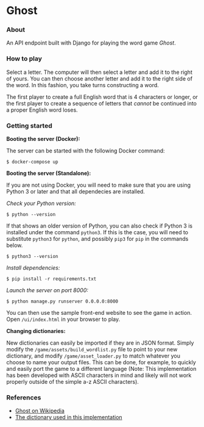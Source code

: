 # Ghost

### About

An API endpoint built with Django for playing the word game *Ghost*.

### How to play

Select a letter. The computer will then select a letter and add it to the right of yours. You can then choose another letter and add it to the right side of the word. In this fashion, you take turns constructing a word.

The first player to create a full English word that is 4 characters or longer, or the first player to create a sequence of letters that *cannot* be continued into a proper English word loses.

### Getting started

__Booting the server (Docker):__

The server can be started with the following Docker command:

```
$ docker-compose up
```

__Booting the server (Standalone):__

If you are not using Docker, you will need to make sure that you are using Python 3 or later and that all dependecies are installed.

*Check your Python version:*

```
$ python --version
```

If that shows an older version of Python, you can also check if Python 3 is installed under the command `python3`. If this is the case, you will need to substitute `python3` for `python`, and possibly `pip3` for `pip` in the commands below.

```
$ python3 --version
```

*Install dependencies:*

```
$ pip install -r requirements.txt
```

*Launch the server on port 8000:*

```
$ python manage.py runserver 0.0.0.0:8000
```


You can then use the sample front-end website to see the game in action. Open `/ui/index.html` in your browser to play.


__Changing dictionaries:__

New dictionaries can easily be imported if they are in JSON format. Simply modify the `/game/assets/build_wordlist.py` file to point to your new dictionary, and modify `/game/asset_loader.py` to match whatever you choose to name your output files. This can be done, for example, to quickly and easily port the game to a different language (Note: This implementation has been developed with ASCII characters in mind and likely will not work properly outside of the simple a-z ASCII characters).


### References

- [Ghost on Wikipedia](https://en.wikipedia.org/wiki/Ghost_(game))
- [The dictionary used in this implementation](https://github.com/matthewreagan/WebstersEnglishDictionary)